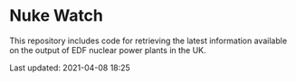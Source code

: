 # Nuke Watch

This repository includes code for retrieving the latest information available on the output of EDF nuclear power plants in the UK.

Last updated: 2021-04-08 18:25